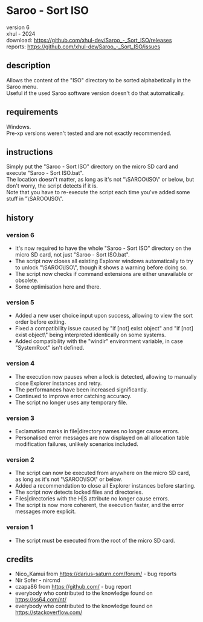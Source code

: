 # Saroo - Sort ISO
version 6\
xhul - 2024\
download: https://github.com/xhul-dev/Saroo_-_Sort_ISO/releases
\
reports: https://github.com/xhul-dev/Saroo_-_Sort_ISO/issues

## description

Allows the content of the "ISO" directory to be sorted alphabetically in the Saroo menu.\
Useful if the used Saroo software version doesn't do that automatically.

## requirements

Windows.\
Pre-xp versions weren't tested and are not exactly recommended.

## instructions

Simply put the "Saroo - Sort ISO" directory on the micro SD card and execute "Saroo - Sort ISO.bat".\
The location doesn't matter, as long as it's not "\SAROO\ISO\\" or below, but don't worry, the script detects if it is.\
Note that you have to re-execute the script each time you've added some stuff in "\SAROO\ISO\\".

## history

### version 6

- It's now required to have the whole "Saroo - Sort ISO" directory on the micro SD card, not just "Saroo - Sort ISO.bat".
- The script now closes all existing Explorer windows automatically to try to unlock "\SAROO\ISO\\", though it shows a warning before doing so.
- The script now checks if command extensions are either unavailable or obsolete.
- Some optimisation here and there.

### version 5

- Added a new user choice input upon success, allowing to view the sort order before exiting.
- Fixed a compatibility issue caused by "if [not] exist object" and "if [not] exist object\\" being interpreted identically on some systems.
- Added compatibility with the "windir" environment variable, in case "SystemRoot" isn't defined.

### version 4

- The execution now pauses when a lock is detected, allowing to manually close Explorer instances and retry.
- The performances have been increased significantly.
- Continued to improve error catching accuracy.
- The script no longer uses any temporary file.

### version 3

- Exclamation marks in file|directory names no longer cause errors.
- Personalised error messages are now displayed on all allocation table modification failures, unlikely scenarios included.

### version 2

- The script can now be executed from anywhere on the micro SD card, as long as it's not "\SAROO\ISO\\" or below.
- Added a recommendation to close all Explorer instances before starting.
- The script now detects locked files and directories.
- Files|directories with the H|S attribute no longer cause errors.
- The script is now more coherent, the execution faster, and the error messages more explicit.

### version 1

- The script must be executed from the root of the micro SD card.

## credits

- Nico_Kamui from https://darius-saturn.com/forum/ - bug reports
- Nir Sofer - nircmd
- czapa86 from https://github.com/ - bug report
- everybody who contributed to the knowledge found on https://ss64.com/nt/
- everybody who contributed to the knowledge found on https://stackoverflow.com/
